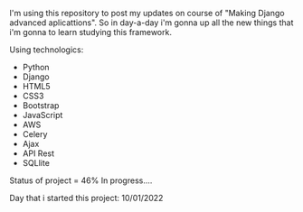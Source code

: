 I'm using this repository to post my updates on course of "Making Django advanced aplicattions".
So in day-a-day i'm gonna up all the new things that i'm gonna to learn studying this framework.


Using technologics:
- Python
- Django
- HTML5
- CSS3
- Bootstrap
- JavaScript
- AWS
- Celery
- Ajax
- API Rest
- SQLlite


Status of project = 46%
In progress....

Day that i started this project:  10/01/2022

